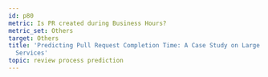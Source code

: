 ```yaml
---
id: p80
metric: Is PR created during Business Hours?
metric_set: Others
target: Others
title: 'Predicting Pull Request Completion Time: A Case Study on Large Scale Cloud
  Services'
topic: review process prediction
---
```

